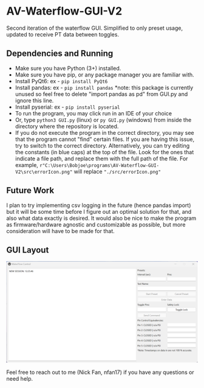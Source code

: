 # AV-Waterflow-GUI-V2
Second iteration of the waterflow GUI. Simplified to only preset usage, updated to receive PT data between toggles.

## Dependencies and Running
- Make sure you have Python (3+) installed. 
- Make sure you have pip, or any package manager you are familiar with.
- Install PyQt6: ex - ```pip install PyQt6```
- Install pandas: ex - ```pip install pandas``` *note: this package is currently unused so feel free to delete "import pandas as pd" from GUI.py and ignore this line.
- Install pyserial: ex - ```pip install pyserial```
- To run the program, you may click run in an IDE of your choice
- Or, type ```python3 GUI.py``` (linux) or ```py GUI.py``` (windows) from inside the directory where the repository is located.
- If you do not execute the program in the correct directory, you may see that the program cannot "find" certain files. If you are having this issue, try to switch to the correct directory. Alternatively, you can try editing the constants (in blue caps) at the top of the file. Look for the ones that indicate a file path, and replace them with the full path of the file. For example, ```r"C:\Users\Bobjoe\programs\AV-Waterflow-GUI-V2\src\errorIcon.png"``` will replace ```"./src/errorIcon.png"```

## Future Work
I plan to try implementing csv logging in the future (hence pandas import) but it will be some time before I figure out an optimal solution for that, and also what data exactly is desired. It would also be nice to make the program as firmware/hardware agnostic and customizable as possible, but more consideration will have to be made for that.

## GUI Layout
<img src="./src/guiPic.png" alt="" title="GUIexample">

Feel free to reach out to me (Nick Fan, nfan17) if you have any questions or need help.
